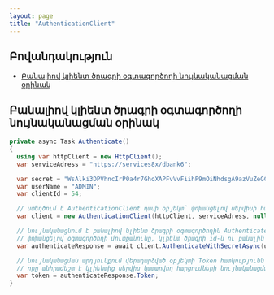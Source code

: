 ```yaml
---
layout: page
title: "AuthenticationClient" 
---
```


## Բովանդակություն

- [Բանալիով կլիենտ ծրագրի օգտագործողի նույնականացման օրինակ](#բանալիով-կլիենտ-ծրագրի-օգտագործողի-նույնականացման-օրինակ)

## Բանալիով կլիենտ ծրագրի օգտագործողի նույնականացման օրինակ  

```c#
private async Task Authenticate()
{
  using var httpClient = new HttpClient();
  var serviceAdress = "https://services8x/dbank6";

  var secret = "WsAlki3DPVhncIrP0a4r7GhoXAPFvVvFiihP9mOiNhdsgA9azVuZeGCYByRqS7ofJW7HQqswzc0I4dTCt4ycyVLEyuvHmA9U2YscZQvo0cAsvrAf267224JExaYFNRA";
  var userName = "ADMIN";
  var clientId = 54;

  // ստեղծում է AuthenticationClient դասի օբյեկտ՝ փոխանցելով սերվիսի հասցեն ու HttpClient դասի օբյեկտ՝ Web API-ին հարցումները ապահովելու համար
  var client = new AuthenticationClient(httpClient, serviceAdress, null);

  // նույնականացնում է բանալիով կլիենտ ծրագրի օգտագործողին AuthenticateWithSecretAsync մեթոդի միջոցով՝
  // փոխանցելով օգտագործողի մուտքանունը, կլիենտ ծրագրի id-ն ու բանալին
  var authenticateResponse = await client.AuthenticateWithSecretAsync(userName, clientId, secret);

  // նույնականացման արդյունքում վերադարձված օբյեկտի Token հատկությունն ենք ստանում, 
  // որը անհրաժեշտ է կլիենտից սերվիս կատարվող հարցումների նույնականացման համար
  var token = authenticateResponse.Token;
}
```